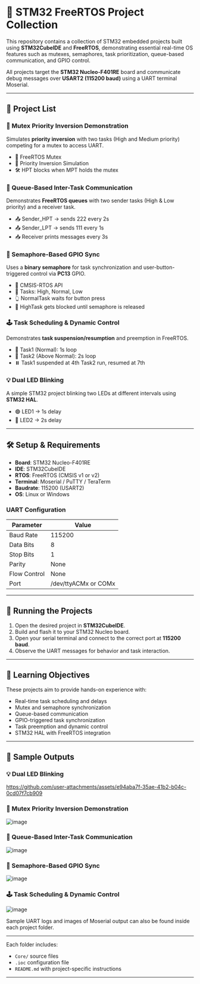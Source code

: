 # 🚀 STM32 FreeRTOS Project Collection

This repository contains a collection of STM32 embedded projects built using **STM32CubeIDE** and **FreeRTOS**, demonstrating essential real-time OS features such as mutexes, semaphores, task prioritization, queue-based communication, and GPIO control.

All projects target the **STM32 Nucleo-F401RE** board and communicate debug messages over **USART2 (115200 baud)** using a UART terminal Moserial.

---

## 📁 Project List

### 🧵 Mutex Priority Inversion Demonstration
Simulates **priority inversion** with two tasks (High and Medium priority) competing for a mutex to access UART.
- 🔐 FreeRTOS Mutex
- 🧠 Priority Inversion Simulation
- 🛠 HPT blocks when MPT holds the mutex

### 🔁 Queue-Based Inter-Task Communication
Demonstrates **FreeRTOS queues** with two sender tasks (High & Low priority) and a receiver task.
- 📤 Sender_HPT → sends 222 every 2s
- 📤 Sender_LPT → sends 111 every 1s
- 📥 Receiver prints messages every 3s

### 🚦 Semaphore-Based GPIO Sync
Uses a **binary semaphore** for task synchronization and user-button-triggered control via **PC13** GPIO.
- 🔧 CMSIS-RTOS API
- 🧠 Tasks: High, Normal, Low
- 👆 NormalTask waits for button press
- 🔁 HighTask gets blocked until semaphore is released

### 🕹️ Task Scheduling & Dynamic Control
Demonstrates **task suspension/resumption** and preemption in FreeRTOS.
- 🧠 Task1 (Normal): 1s loop
- 🚀 Task2 (Above Normal): 2s loop
- ⏸️ Task1 suspended at 4th Task2 run, resumed at 7th

### 💡 Dual LED Blinking
A simple STM32 project blinking two LEDs at different intervals using **STM32 HAL**.
- 🟢 LED1 → 1s delay
- 🔴 LED2 → 2s delay

---

## 🛠 Setup & Requirements

- **Board**: STM32 Nucleo-F401RE
- **IDE**: STM32CubeIDE
- **RTOS**: FreeRTOS (CMSIS v1 or v2)
- **Terminal**: Moserial / PuTTY / TeraTerm
- **Baudrate**: 115200 (USART2)
- **OS**: Linux or Windows

### UART Configuration
| Parameter       | Value        |
|----------------|--------------|
| Baud Rate      | 115200       |
| Data Bits      | 8            |
| Stop Bits      | 1            |
| Parity         | None         |
| Flow Control   | None         |
| Port           | /dev/ttyACMx or COMx |

---

## 🧪 Running the Projects

1. Open the desired project in **STM32CubeIDE**.
2. Build and flash it to your STM32 Nucleo board.
3. Open your serial terminal and connect to the correct port at **115200 baud**.
4. Observe the UART messages for behavior and task interaction.

---

## 🎯 Learning Objectives

These projects aim to provide hands-on experience with:
- Real-time task scheduling and delays
- Mutex and semaphore synchronization
- Queue-based communication
- GPIO-triggered task synchronization
- Task preemption and dynamic control
- STM32 HAL with FreeRTOS integration

---

## 📸 Sample Outputs
### 💡 Dual LED Blinking
https://github.com/user-attachments/assets/e94aba7f-35ae-41b2-b04c-0cd07f7cb909

### 🧵 Mutex Priority Inversion Demonstration
![image](https://github.com/user-attachments/assets/cb2e021b-c87f-4081-b5b0-97ad3590666d)

### 🔁 Queue-Based Inter-Task Communication
![image](https://github.com/user-attachments/assets/28f9a019-cfd1-46c3-9984-edc19c90f692)

### 🚦 Semaphore-Based GPIO Sync
![image](https://github.com/user-attachments/assets/da03fa88-5d26-4134-b5aa-a19a4c258ef2)


### 🕹️ Task Scheduling & Dynamic Control
![image](https://github.com/user-attachments/assets/23d97d68-c6ba-4f7e-83cf-00d465a17446)    


Sample UART logs and images of Moserial output can also be found inside each project folder.

---
Each folder includes:
- `Core/` source files
- `.ioc` configuration file
- `README.md` with project-specific instructions

---
